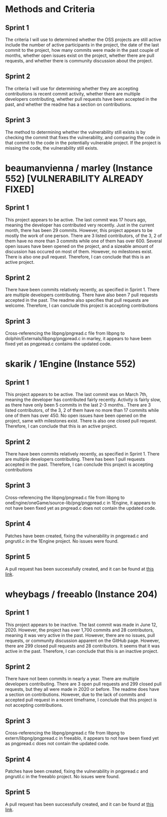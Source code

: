 # Methods and Criteria

## Sprint 1
The criteria I will use to determined whether the OSS projects are still active include the number of active participants in the project, the date of the last commit to the project, how many commits were made in the past couple of months, whether open issues exist on the project, whether there are pull requests, and whether there is community discussion about the project.

## Sprint 2
The criteria I will use for determining whether they are accepting contributions is recent commit activity, whether there are multiple developers contributing, whether pull requests have been accepted in the past, and whether the readme has a section on contributions.

## Sprint 3
The method to determining whether the vulnerability still exists is by checking the commit that fixes the vulnerability, and comparing the code in that commit to the code in the potentially vulnerable project. If the project is missing the code, the vulnerability still exists.

# beaumanvienna / marley (Instance 552) [VULNERABILITY ALREADY FIXED]

## Sprint 1
This project appears to be active. The last commit was 17 hours ago, meaning the developer has contributed very recently. Just in the current month, there has been 29 commits. However, this project appears to be mostly the work of one person. There are 3 listed contributors, of the 3, 2 of them have no more than 3 commits while one of them has over 600. Several open issues have been opened on the project, and a sizeable amount of discussion has occured on most of them. However, no milestones exist. There is also one pull request. Therefore, I can conclude that this is an active project.

## Sprint 2
There have been commits relatively recently, as specified in Sprint 1. There are multiple developers contributing. There have also been 7 pull requests accepted in the past. The readme also specifies that pull requests are welcome. Therefore, I can conclude this project is accepting contributions

## Sprint 3
Cross-referencing the libpng/pngread.c file from libpng to dolphin/Externals/libpng/pngpread.c in marley, it appears to have been fixed yet as pngpread.c contains the updated code.

# skarik / 1Engine (Instance 552)

## Sprint 1
This project appears to be active. The last commit was on March 7th, meaning the developer has contributed fairly recently. Activity is fairly slow, as there have only been 5 commits in the last 2-3 months.. There are 3 listed contributors, of the 3, 2 of them have no more than 17 commits while one of them has over 450. No open issues have been opened on the project, same with milestones exist. There is also one closed pull request. Therefore, I can conclude that this is an active project.

## Sprint 2
There have been commits relatively recently, as specified in Sprint 1. There are multiple developers contributing. There has been 1 pull requests accepted in the past. Therefore, I can conclude this project is accepting contributions

## Sprint 3
Cross-referencing the libpng/pngread.c file from libpng to oneEngine/oneGame/source-lib/png/pngpread.c in 1Engine, it appears to not have been fixed yet as pngread.c does not contain the updated code.

## Sprint 4
Patches have been created, fixing the vulnerability in pngpread.c and pngrutil.c in the 1Engine project. No issues were found.

## Sprint 5
A pull request has been successfully created, and it can be found at [this link](https://github.com/skarik/1Engine/pull/2).

# wheybags / freeablo (Instance 204)

## Sprint 1
This project appears to be inactive. The last commit was made in June 12, 2020. However, the project has over 1,700 commits and 28 contributors, meaning it was very active in the past. However, there are no issues, pull requests, or community discussion apparent on the GitHub page. However, there are 299 closed pull requests and 28 contributors. It seems that it was active in the past. Therefore, I can conclude that this is an inactive project.

## Sprint 2
There have not been commits in nearly a year. There are multiple developers contributing. There are 3 open pull requests and 299 closed pull requests, but they all were made in 2020 or before. The readme does have a section on contributions. However, due to the lack of commits and accepted pull request in a recent timeframe, I conclude that this project is not accepting contributions.

## Sprint 3
Cross-referencing the libpng/pngread.c file from libpng to extern/libpng/pngpread.c in freeablo, it appears to not have been fixed yet as pngpread.c does not contain the updated code.

## Sprint 4
Patches have been created, fixing the vulnerability in pngpread.c and pngrutil.c in the freeablo project. No issues were found.

## Sprint 5
A pull request has been successfully created, and it can be found at [this link](https://github.com/wheybags/freeablo/pull/504).
